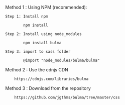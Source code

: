 Method 1 : Using  NPM (recommended):
		
	Step 1: Install npm
		
			npm install
	
	Step 2: Install using node_modules

			npm install bulma

	Step 3: import to sass folder

			@import "node_modules/bulma/bulma"

Method 2 : Use the cdnjs CDN 
		
		https://cdnjs.com/libraries/bulma

Method 3 : Download from the repository 
		
		https://github.com/jgthms/bulma/tree/master/css
